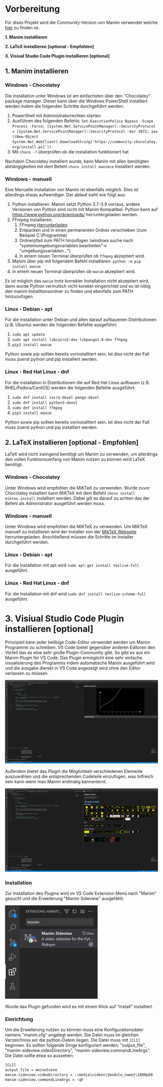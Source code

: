 # Vorbereitung
Für dises Projekt wird die Community-Version von Manim verwendet welche [hier](https://github.com/ManimCommunity/manim) zu finden ist. 


**1. Manim installieren**


**2. LaTeX installieren [optional - Empfohlen]**


**3. Visiual Studio Code Plugin installieren [optional]**


## 1. Manim installieren
### Windows - Chocolatey
Die installation unter Windows ist am einfachsten über den "Chocolatey" package manager. Dieser kann über die Windows PowerShell installiert werden indem die folgenden Schritte durchgeführt werden: 
1. PowerShell mit Administratorrechten starten
2. Ausführen des folgenden Befehls: ```
   Set-ExecutionPolicy Bypass -Scope Process -Force; [System.Net.ServicePointManager]::SecurityProtocol = [System.Net.ServicePointManager]::SecurityProtocol -bor 3072; iex ((New-Object System.Net.WebClient).DownloadString('https://community.chocolatey.org/install.ps1')) ```
3. Mit ```choco -?``` überprüfen ob die installation funktioniert hat

Nachdem Chocolatey installiert wurde, kann Manim mit allen benötigten abhängigkeiten mit dem Befehl ```choco install manimce```  Installiert werden.

### Windows - manuell
Eine Manuelle installation von Manim ist ebenfalls möglich. Dies ist allerdings etwas aufwendiger. Der ablauf sieht wie folgt aus:
1. Python installieren. Manim setzt Python 3.7-3.9 vorraus, andere Versionen von Python sind nicht mit Manim Kompatibel. Python kann auf https://www.python.org/downloads/ herruntergeladen werden.
2. FFmpeg installieren.
   1. FFmpeg [Herrunterladen](https://www.gyan.dev/ffmpeg/builds/ffmpeg-release-essentials.7z)
   2. Entpacken und in einen permanenten Ordner verschieben (zum Beispiel C:\Programme\)
   3. Ordnerpfad zum PATH hinzufügen (windows suche nach "systemumgebungsvariablen bearbeiten"-> "umgebungsvariablen...")
   4. In einem neuen Terminal überprüfen ob ```ffmpeg``` akzeptiert wird.
3. Manim über pip mit folgendem Befehl installieren: ```python -m pip install manim```
4. In einem neuen Terminal überprüfen ob ```manim``` akzeptiert wird.

Es ist möglich das ```manim``` trotz korrekter Installation nicht akzeptiert wird, dann wurde Python vermutlich nicht korekkt eingerichtet und es ist nötig den manim Installtionsordner zu finden und ebenfalls zum PATH hinzuzufügen. 

### Linux - Debian - apt
Für die installation unter Debian und allen darauf aufbauenen Distributionen (z.B. Ubuntu) werden die folgenden Befehle ausgeführt:
1. ```sudo apt update```
2. ```sudo apt install libcairo2-dev libpango1.0-dev ffmpeg```
3. ```pip3 install manim```

Python sowie pip sollten bereits vorinstalltiert sein. Ist dies nicht der Fall muss zuerst python und pip installiert werden.

### Linux - Red Hat Linux - dnf
Für die installation in Distributionen die auf Red Hat Linux aufbauen (z.B. RHEL/Fedora/CentOS) werden die folgenden Befehle ausgeführt:

1. ```sudo dnf install cairo-devel pango-devel```
2. ```sudo dnf install python3-devel```
3. ```sudo dnf install ffmpeg```
4. ```pip3 install manim```

Python sowie pip sollten bereits vorinstalltiert sein. Ist dies nicht der Fall muss zuerst python und pip installiert werden.

## 2. LaTeX installieren [optional - Empfohlen]
LaTeX wird nicht zwingend benötigt um Manim zu verwenden, um allerdings den vollen Funktionsumfang von Manim nutzen zu können wird LaTeX benötigt.

### Windows - Chocolatey
Unter Windows wird empfohlen die MiKTeX zu verwenden. Wurde zuvor Chocolatey installiert kann MiKTeX mit dem Befehl ```choco install miktex.install``` installiert werden. Dabei gilt es darauf zu achten das der Befehl als Administrator ausgeführt werden muss.

### Windows - manuell
Unter Windows wird empfohlen die MiKTeX zu verwenden. Um MiKTeX manuell zu installieren wird der Installer von der [MikTeX Webseite](https://miktex.org/download) herruntergeladen. Anschließend müssen die Schritte im Installer durchgeführt werden.

### Linux - Debian - apt
Für die Installation mit apt wird ```sudo apt-get install texlive-full ``` ausgeführt.

### Linux - Red Hat Linux - dnf
Für die Installation mit dnf wird ```sudo dnf install texlive-scheme-full ``` ausgeführt.

# 3. Visiual Studio Code Plugin installieren [optional]
Prinzipiell kann jeder belibige Code-Editor verwendet werden um Manim Programme zu schreiben. VS Code bietet gegenüber anderen Editoren den Vorteil das es eine sehr große Plugin-Community gibt. So gibt es aus ein Manim Plugin für VS Code. Das Plugin ermöglicht eine sehr einfache visualisierung des Programms indem automatische Manim ausgeführt wird und die ausgabe dierekt in VS Code angezeigt wird ohne den Editor verlassen zu müssen.


![VSCodePluginExample](mediaFiles/VSCodePluginExample.png)


Außerdem bietet das Plugin die Möglichkeit verschiedenen Elemente auszuwählen und die entsprechenden Codeteile einzufügen, was hilfreich sein kann wenn man Manim erstmalig kennenlernt.


![VSCodePluginExampleGallery](mediaFiles/VSCodePluginExampleGallery.png)

### Installation
Zur Installation des Plugins wird im VS Code Extension Menü nach "Manim" gesucht und die Erweiterung "Manim Sideview" ausgefählt.


![VSCodePluginSuche](mediaFiles/VSCodePluginSuche.png)


Wurde das Plugin gefunden wird es mit einem Klick auf "install" installiert.

### Einrichtung
Um die Erweiterung nutzen zu können muss eine Konfigurationsdatei namens "manim.cfg" angelegt werden. Die Datei muss im gleichen Verzeichniss wir die python-Datein liegen. Die Datei muss mit ```[CLI]``` beginnen. Es sollten folgende Dinge konfiguriert werden: "output_file", "manim-sideview.videoDirectory", "manim-sideview.commandLineArgs". 
Die Datei sollte etwa so aussehen:
```
[CLI]
output_file = meineScene
manim-sideview.videoDirectory = .\media\videos\{module_name}\1080p60
manim-sideview.commandLineArgs = -qh
```
